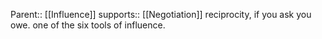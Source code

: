 Parent:: [[Influence]]
supports:: [[Negotiation]]
reciprocity, if you ask you owe. one of the six tools of influence.
